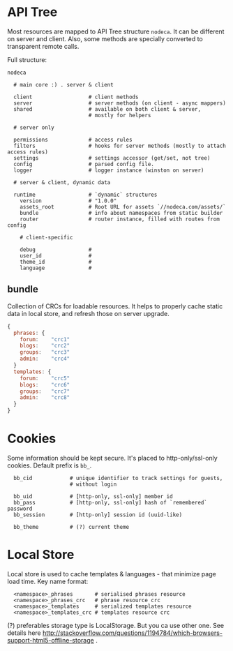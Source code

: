 API Tree
========

Most resources are mapped to API Tree structure `nodeca`. It can be different
on server and client. Also, some methods are specially converted to transparent
remote calls.

Full structure:

```
nodeca

  # main core :) . server & client

  client                  # client methods
  server                  # server methods (on client - async mappers)
  shared                  # available on both client & server,
                          # mostly for helpers

  # server only

  permissions             # access rules
  filters                 # hooks for server methods (mostly to attach access rules)
  settings                # settings accessor (get/set, not tree)
  config                  # parsed config file.
  logger                  # logger instance (winston on server)

  # server & client, dynamic data

  runtime                 # `dynamic` structures
    version               # "1.0.0"
    assets_root           # Root URL for assets `//nodeca.com/assets/`
    bundle                # info about namespaces from static builder
    router                # router instance, filled with routes from config

    # client-specific

    debug                 #
    user_id               # 
    theme_id              #
    language              #
```


bundle
------

Collection of CRCs for loadable resources.  It helps to properly cache
static data in local store, and refresh those on server upgrade.

``` javascript
{
  phrases: {
    forum:    "crc1"
    blogs:    "crc2"
    groups:   "crc3"
    admin:    "crc4"
  }
  templates: {
    forum:    "crc5"
    blogs:    "crc6"
    groups:   "crc7"
    admin:    "crc8"
  }
}
```

Cookies
=======

Some information should be kept secure. It's placed to http-only/ssl-only
cookies. Default prefix is `bb_`.

```
  bb_cid            # unique identifier to track settings for guests,
                    # without login

  bb_uid            # [http-only, ssl-only] member id
  bb_pass           # [http-only, ssl-only] hash of `remembered` password
  bb_session        # [http-only] session id (uuid-like)

  bb_theme          # (?) current theme
```

Local Store
===========

Local store is used to cache templates & languages - that minimize page load
time. Key name format:

```
  <namespace>_phrases       # serialised phrases resource
  <namespace>_phrases_crc   # phrase resource crc
  <namespace>_templates     # serialized templates resource
  <namespace>_templates_crc # templates resource crc
```

(?) preferables storage type is LocalStorage. But you ca use other one. See
details here http://stackoverflow.com/questions/1194784/which-browsers-support-html5-offline-storage .

